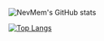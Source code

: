 ![NevMem's GitHub stats](https://github-readme-stats.vercel.app/api?username=NevMem&include_all_commits=true&show_icons=true&count_private=true)

[![Top Langs](https://github-readme-stats.vercel.app/api/top-langs/?username=NevMem)](https://github.com/anuraghazra/github-readme-stats)
